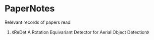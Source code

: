 # PaperNotes
Relevant records of papers read
1. 《ReDet A Rotation Equivariant Detector for Aerial Object Detection》
